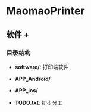 MaomaoPrinter
=============

## 软件 + 

### 目录结构

* __software/__: 打印端软件

* __APP_Android/__

* __APP_ios/__

* __TODO.txt__: 初步分工


